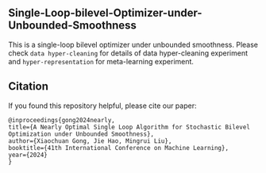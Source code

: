 ## Single-Loop-bilevel-Optimizer-under-Unbounded-Smoothness
This is a single-loop bilevel optimizer under unbounded smoothness.
Please check `data hyper-cleaning` for details of data hyper-cleaning experiment and `hyper-representation` for meta-learning experiment.

## Citation
If you found this repository helpful, please cite our paper:
```
@inproceedings{gong2024nearly,
title={A Nearly Optimal Single Loop Algorithm for Stochastic Bilevel Optimization under Unbounded Smoothness},
author={Xiaochuan Gong, Jie Hao, Mingrui Liu},
booktitle={41th International Conference on Machine Learning},
year={2024}
}

```